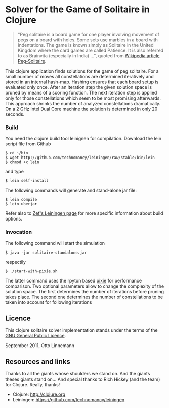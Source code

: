 # Solver for the Game of Solitaire in Clojure

> "Peg solitaire is  a board game for one player  involving movement of pegs
on a board with holes. Some sets  use marbles in a board with indentations.
The game is known simply as Solitaire  in the United Kingdom where the card
games are called Patience. It is  also referred to as Brainvita (especially
in India) ...", quoted from [Wikipedia article Peg-Solitaire](http://en.wikipedia.org/wiki/Peg_solitaire).

This clojure application finds solutions for the game of peg solitaire. For
a small number  of moves all constellations are  determined iteratively and
stored in  an internal hash-map. Hashing  ensures that each board  setup is
evaluated only  once. After an iteration  step the given solution  space is
pruned by means  of a scoring function. The next  iteration step is applied
only for those  constellations which seem to be  most promising afterwards.
This approach  shrinks the number of  analyzed constellations dramatically.
On a 2  GHz Intel Dual Core  machine the solution is determined  in only 20
seconds.

### Build

You need  the clojure build  tool leinignen for  compilation. Download
the lein script file from Github

    $ cd ~/bin
    $ wget http://github.com/technomancy/leiningen/raw/stable/bin/lein
    $ chmod +x lein

and type

    $ lein self-install

The following commands will generate and stand-alone jar file:

    $ lein compile
    $ lein uberjar

Refer also to [Zef's Leiningen page](http://zef.me/2470/building-clojure-projects-with-leiningen) for more specific information about build options.


### Invocation
The following  command will start the simulation

    $ java -jar solitaire-standalone.jar

respectily

    $ ./start-with-pixie.sh

The latter command uses the rpyton based [pixie](http://pixielang.org)
for performance  comparison. Two  optional parameters allow  to change
the complexity of the solution  space. The first determines the number
of iterations  before pruning takes  place. The second  one determines
the number  of constellations to  be taken into account  for following
iterations

## Licence
This clojure solitaire solver implementation stands under the terms of the
[GNU General Public Licence](http://www.gnu.org/licenses/gpl.html).

September 2011, Otto Linnemann

## Resources and links
Thanks to all the giants whose shoulders we stand on. And the giants theses giants stand on...
And special thanks to Rich Hickey (and the team) for Clojure. Really, thanks!

* Clojure: http://clojure.org
* Leiningen: https://github.com/technomancy/leiningen
